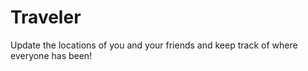 Traveler
===============

Update the locations of you and your friends and keep track of where everyone has been!